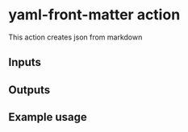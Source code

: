 # yaml-front-matter action

This action creates json from markdown

## Inputs


## Outputs


## Example usage

